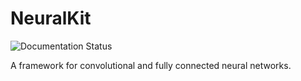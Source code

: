 # NeuralKit
![Documentation Status](https://github.com/palle-k/NeuralKit/raw/master/Docs/badge.svg)

A framework for convolutional and fully connected neural networks.


